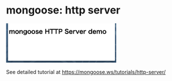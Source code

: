 mongoose: http server
===============

<img src="https://raw.githubusercontent.com/ohwada/MAC_cpp_Samples/master/mongoose/screenshots/http_server.png" width="300" />

See detailed tutorial at 
https://mongoose.ws/tutorials/http-server/

